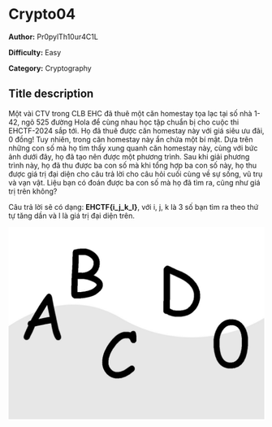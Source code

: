 # Crypto04

**Author:** Pr0pylTh10ur4C1L

**Difficulty:** Easy

**Category:** Cryptography

## Title description
Một vài CTV trong CLB EHC đã thuê một căn homestay tọa lạc tại số nhà 1-42, ngõ 525 đường Hola để cùng nhau học tập chuẩn bị cho cuộc thi EHCTF-2024 sắp tới. Họ đã thuê được căn homestay này với giá siêu ưu đãi, 0 đồng! Tuy nhiên, trong căn homestay này ẩn chứa một bí mật. Dựa trên những con số mà họ tìm thấy xung quanh căn homestay này, cùng với bức ảnh dưới đây, họ đã tạo nên được một phương trình. Sau khi giải phương trình này, họ đã thu được ba con số mà khi tổng hợp ba con số này, họ thu được giá trị đại diện cho câu trả lời cho câu hỏi cuối cùng về sự sống, vũ trụ và vạn vật. Liệu bạn có đoán được ba con số mà họ đã tìm ra, cũng như giá trị trên không?

Câu trả lời sẽ có dạng: **EHCTF{i_j_k_l}**, với i, j, k là 3 số bạn tìm ra theo thứ tự tăng dần và l là giá trị đại diện trên.

![picture](image.png)

